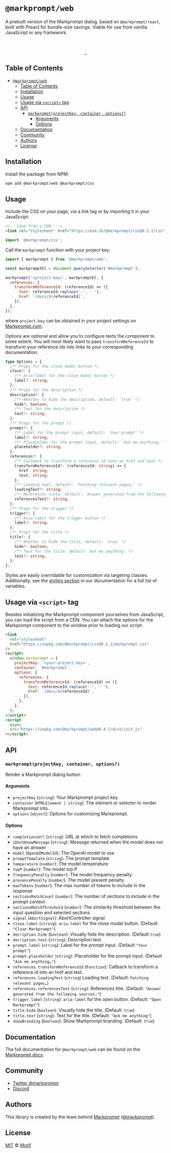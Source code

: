 # `@markprompt/web`

A prebuilt version of the Markprompt dialog, based on `@markprompt/react`, built with Preact for bundle-size savings. Viable for use from vanilla JavaScript or any framework.

<br />
<p align="center">
  <a aria-label="NPM version" href="https://www.npmjs.com/package/markprompt">
    <img alt="" src="https://badgen.net/npm/v/markprompt">
  </a>
  <a aria-label="License" href="https://github.com/motifland/markprompt/blob/main/LICENSE">
    <img alt="" src="https://badgen.net/npm/license/markprompt">
  </a>
  <a aria-label="Coverage" href="https://app.codecov.io/gh/motifland/markprompt-js/tree/main/packages%2Fweb">
    <img alt="" src="https://codecov.io/gh/motifland/markprompt-js/branch/main/graph/badge.svg" />
  </a>
</p>

## Table of Contents

- [`@markprompt/web`](#markpromptweb)
  - [Table of Contents](#table-of-contents)
  - [Installation](#installation)
  - [Usage](#usage)
  - [Usage via `<script>` tag](#usage-via-script-tag)
  - [API](#api)
    - [`markprompt(projectKey, container, options?)`](#markpromptprojectkey-container-options)
      - [Arguments](#arguments)
      - [Options](#options)
  - [Documentation](#documentation)
  - [Community](#community)
  - [Authors](#authors)
  - [License](#license)

## Installation

Install the package from NPM:

```sh
npm add @markprompt/web @markprompt/css
```

## Usage

Include the CSS on your page, via a link tag or by importing it in your JavaScript:

```html
<!-- load from a CDN: -->
<link rel="stylesheet" href="https://esm.sh/@markprompt/css@0.1.1?css" />
```

```js
import '@markprompt/css';
```

Call the `markprompt` function with your project key:

```js
import { markprompt } from '@markprompt/web';

const markpromptEl = document.querySelector('#markprompt');

markprompt('<project-key>', markpromptEl, {
  references: {
    transformReferenceId: (referenceId) => ({
      text: referenceId.replace('-', ' '),
      href: `/docs/${referenceId}`,
    }),
  },
});
```

where `project-key` can be obtained in your project settings on [Markprompt.com](https://markprompt.com/).

Options are optional and allow you to configure texts the component to some extent. You will most likely want to pass `transformReferenceId` to transform your reference ids into links to your corresponding documentation.

```ts
type Options = {
  /** Props for the close modal button */
  close?: {
    /** Aria-label for the close modal button */
    label?: string;
  };
  /** Props for the description */
  description?: {
    /** Whether to hide the description, default: `true` */
    hide?: boolean;
    /** Text for the description */
    text?: string;
  };
  /** Props for the prompt */
  prompt?: {
    /** Label for the prompt input, default: `Your prompt` */
    label?: string;
    /** Placeholder for the prompt input, default: `Ask me anything…` */
    placeholder?: string;
  };
  references?: {
    /** Callback to transform a reference id into an href and text */
    transformReferenceId?: (referenceId: string) => {
      href: string;
      text: string;
    };
    /** Loading text, default: `Fetching relevant pages…` */
    loadingText?: string;
    /** References title, default: `Answer generated from the following sources:` */
    referencesText?: string;
  };
  /** Props for the trigger */
  trigger?: {
    /** Aria-label for the trigger button */
    label?: string;
  };
  /** Props for the title */
  title?: {
    /** Whether to hide the title, default: `true` */
    hide?: boolean;
    /** Text for the title: default `Ask me anything` */
    text?: string;
  };
};
```

Styles are easily overridable for customization via targeting classes. Additionally, see the [styling section](https://markprompt.com/docs#styling) in our documentation for a full list of variables.

## Usage via `<script>` tag

Besides initializing the Markprompt component yourselves from JavaScript, you can load the script from a CDN. You can attach the options for the Markprompt component to the window prior to loading our script:

```html
<link
  rel="stylesheet"
  href="https://unpkg.com/@markprompt/css@0.1.1/markprompt.css"
/>
<script>
  window.markprompt = {
    projectKey: `<your-project-key>`,
    container: `#markprompt`,
    options: {
      references: {
        transformReferenceId: (referenceId) => ({
          text: referenceId.replace('-', ' '),
          href: `/docs/${referenceId}`,
        }),
      },
    },
  };
</script>
<script
  async
  src="https://unpkg.com/@markprompt/web@0.4.1/dist/init.js"
></script>
```

## API

### `markprompt(projectKey, container, options?)`

Render a Markprompt dialog button.

#### Arguments

- `projectKey` (`string`): Your Markprompt project key.
- `container` (`HTMLElement | string`): The element or selector to render Markprompt into.
- `options` (`object`): Options for customizing Markprompt.

#### Options

- `completionsUrl` (`string`): URL at which to fetch completions
- `iDontKnowMessage` (`string`): Message returned when the model does not have an answer
- `model` (`OpenAIModelId`): The OpenAI model to use
- `promptTemplate` (`string`): The prompt template
- `temperature` (`number`): The model temperature
- `topP` (`number`): The model top P
- `frequencyPenalty` (`number`): The model frequency penalty
- `presencePenalty` (`number`): The model present penalty
- `maxTokens` (`number`): The max number of tokens to include in the response
- `sectionsMatchCount` (`number`): The number of sections to include in the prompt context
- `sectionsMatchThreshold` (`number`): The similarity threshold between the input question and selected sections
- `signal` (`AbortSignal`): AbortController signal
- `close.label` (`string`): `aria-label` for the close modal button. (Default: `"Close Markprompt"`)
- `decription.hide` (`boolean`): Visually hide the description. (Default `true`)
- `decription.text` (`string`): Description text.
- `prompt.label` )`string`): Label for the prompt input. (Default `"Your prompt"`)
- `prompt.placeholder` )`string`): Placeholder for the prompt input. (Default `"Ask me anything…"`)
- `references.transformReferenceId` (`Function`): Callback to transform a reference id into an href and text.
- `references.loadingText` (`string`) Loading text. (Default: `Fetching relevant pages…`)
- `references.referencesText` (`string`): References title. (Default: `"Answer generated from the following sources:"`)
- `trigger.label` (`string`): `aria-label` for the open button. (Default: `"Open Markprompt"`)
- `title.hide` (`boolean`): Visually hide the title. (Default: `true`)
- `title.text` (`string`): Text for the title. (Default: `"Ask me anything"`)
- `showBranding` (`boolean`): Show Markprompt branding. (Default: `true`)

## Documentation

The full documentation for `@markprompt/web` can be found on the [Markprompt docs](https://markprompt.com/docs#%40markprompt%2Fweb).

## Community

- [Twitter @markprompt](https://twitter.com/markprompt)
- [Discord](https://discord.gg/MBMh4apz6X)

## Authors

This library is created by the team behind [Markprompt](https://markprompt.com)
([@markprompt](https://twitter.com/markprompt)).

## License

[MIT](./LICENSE) © [Motif](https://motif.land)
